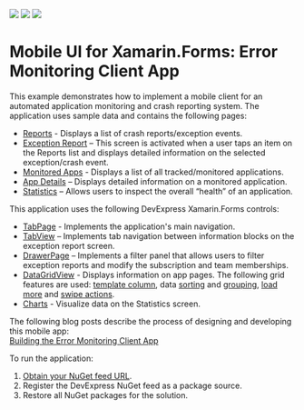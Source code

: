 <!-- default badges list -->
![](https://img.shields.io/endpoint?url=https://codecentral.devexpress.com/api/v1/VersionRange/279337454/20.1.4%2B)
[![](https://img.shields.io/badge/Open_in_DevExpress_Support_Center-FF7200?style=flat-square&logo=DevExpress&logoColor=white)](https://supportcenter.devexpress.com/ticket/details/T913734)
[![](https://img.shields.io/badge/📖_How_to_use_DevExpress_Examples-e9f6fc?style=flat-square)](https://docs.devexpress.com/GeneralInformation/403183)
<!-- default badges end -->
# Mobile UI for Xamarin.Forms: Error Monitoring Client App

This example demonstrates how to implement a mobile client for an automated application monitoring and crash reporting system. The application uses sample data and contains the following pages:

- [Reports](./CS/LogifyMobile/LogifyMobile/Views/Reports) - Displays a list of crash reports/exception events.
- [Exception Report](./CS/LogifyMobile/LogifyMobile/Views/ReportDetails) – This screen is activated when a user taps an item on the Reports list and displays detailed information on the selected exception/crash event.
- [Monitored Apps](./CS/LogifyMobile/LogifyMobile/Views/Apps) - Displays a list of all tracked/monitored applications.
- [App Details](./CS/LogifyMobile/LogifyMobile/Views/AppDetails) – Displays detailed information on a monitored application. 
- [Statistics](./CS/LogifyMobile/LogifyMobile/Views/Reports) – Allows users to inspect the overall “health” of an application. 

This application uses the following DevExpress Xamarin.Forms controls:
- [TabPage](https://docs.devexpress.com/MobileControls/401160/xamarin-forms/navigation-controls/tab-page/index) - Implements the application's main navigation.
- [TabView](https://docs.devexpress.com/MobileControls/401161/xamarin-forms/navigation-controls/tab-view/index) – Implements tab navigation between information blocks on the exception report screen.
- [DrawerPage](https://docs.devexpress.com/MobileControls/401159/xamarin-forms/navigation-controls/drawer-page/index) – Implements a filter panel that allows users to filter exception reports and modify the subscription and team memberships. 
- [DataGridView](https://docs.devexpress.com/MobileControls/400543/xamarin-forms/data-grid/index) - Displays information on app pages. The following grid features are used: [template column](https://docs.devexpress.com/MobileControls/DevExpress.XamarinForms.DataGrid.TemplateColumn), data [sorting](https://docs.devexpress.com/MobileControls/400552/xamarin-forms/data-grid/getting-started/lesson-5-sort-data) and [grouping](https://docs.devexpress.com/MobileControls/400550/xamarin-forms/data-grid/getting-started/lesson-3-group-data), [load more](https://docs.devexpress.com/MobileControls/400997/xamarin-forms/data-grid/examples/load-more) and [swipe actions](https://docs.devexpress.com/MobileControls/401053/xamarin-forms/data-grid/examples/swipe-actions). 
- [Charts](http://docs.devexpress.com/MobileControls/400422/xamarin-forms/charts/index) - Visualize data on the Statistics screen.

The following blog posts describe the process of designing and developing this mobile app:  
[Building the Error Monitoring Client App](https://community.devexpress.com/tags/Error+Monitoring+Client+App/default.aspx)

To run the application:
1. [Obtain your NuGet feed URL](http://docs.devexpress.com/GeneralInformation/116042/installation/install-devexpress-controls-using-nuget-packages/obtain-your-nuget-feed-url).
2. Register the DevExpress NuGet feed as a package source.
3. Restore all NuGet packages for the solution.
